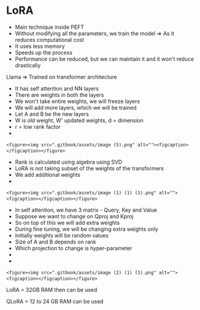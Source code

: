 # LoRA

* Main technique inside PEFT
* Without modifying all the parameters, we train the model ⇒ As it reduces computational cost
* It uses less memory
* Speeds up the process
* Performance can be reduced, but we can maintain it and it won't reduce drastically



Llama ⇒ Trained on transformer architecture

* It has self attention and NN layers
* There are weights in both the layers
* We won't take entire weights, we will freeze layers
* We will add more layers, which we will be trained
* Let A and B be the new layers
* W is old weight, W' updated weights, d = dimension
* r = low rank factor
*

    <figure><img src=".gitbook/assets/image (5).png" alt=""><figcaption></figcaption></figure>
* Rank is calculated using algebra using SVD
* LoRA is not taking subset of the weights of the transformers
* We add additional weights
*

    <figure><img src=".gitbook/assets/image (1) (1) (1).png" alt=""><figcaption></figcaption></figure>
* In self attention, we have 3 matrix - Query, Key and Value
* Suppose we want to change on Qproj and Kproj
* So on top of this we will add extra weights
* During fine tuning, we will be changing extra weights only
* Initially weights will be random values
* Size of A and B depends on rank
* Which projection to change is hyper-parameter
*
*

    <figure><img src=".gitbook/assets/image (2) (1) (1).png" alt=""><figcaption></figcaption></figure>





LoRA = 32GB RAM then can be used

QLoRA = 12 to 24 GB RAM can be used
